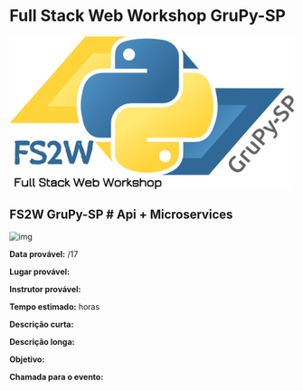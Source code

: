 # Full Stack Web Workshop GruPy-SP

![fs2w](img/fs2w.png)

## FS2W GruPy-SP # Api + Microservices

![img]()

**Data provável:** /17

**Lugar provável:** 

**Instrutor provável:** 

**Tempo estimado:**  horas

**Descrição curta:**


**Descrição longa:**


**Objetivo:**



**Chamada para o evento:**

